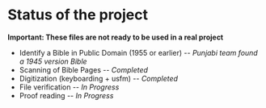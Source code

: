 # Status of the project
**Important: These files are not ready to be used in a real project**
* Identify a Bible in Public Domain (1955 or earlier) -- _Punjabi team found a 1945 version Bible_
* Scanning of Bible Pages -- _Completed_
* Digitization (keyboarding + usfm) -- _Completed_
* File verification -- _In Progress_
* Proof reading -- _In Progress_
